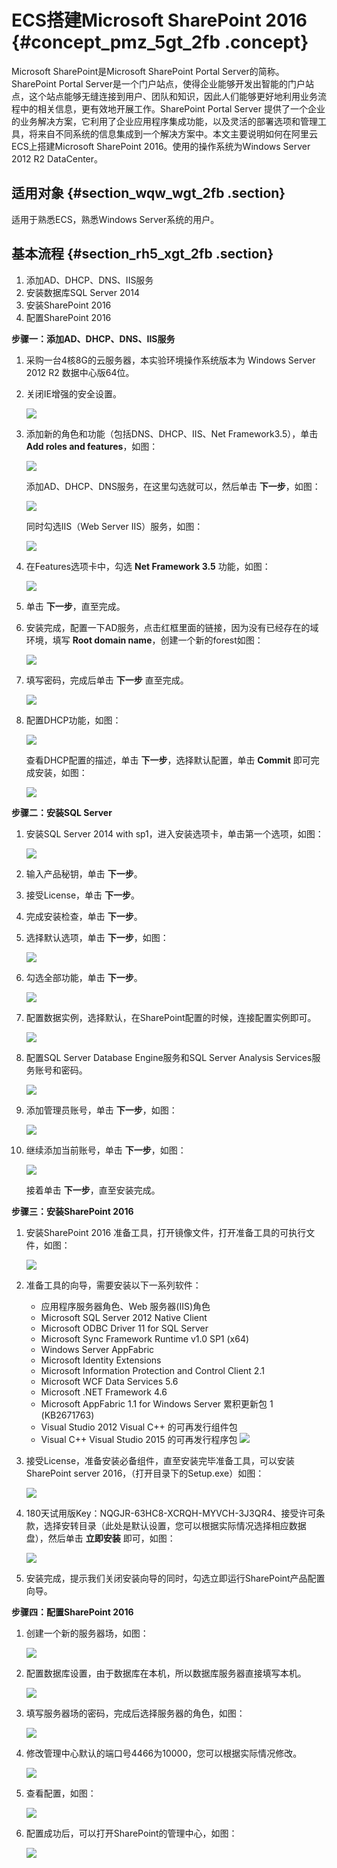 # ECS搭建Microsoft SharePoint 2016 {#concept_pmz_5gt_2fb .concept}

Microsoft SharePoint是Microsoft SharePoint Portal Server的简称。SharePoint Portal Server是一个门户站点，使得企业能够开发出智能的门户站点，这个站点能够无缝连接到用户、团队和知识，因此人们能够更好地利用业务流程中的相关信息，更有效地开展工作。SharePoint Portal Server 提供了一个企业的业务解决方案，它利用了企业应用程序集成功能，以及灵活的部署选项和管理工具，将来自不同系统的信息集成到一个解决方案中。本文主要说明如何在阿里云ECS上搭建Microsoft SharePoint 2016。使用的操作系统为Windows Server 2012 R2 DataCenter。

## 适用对象 {#section_wqw_wgt_2fb .section}

适用于熟悉ECS，熟悉Windows Server系统的用户。

## 基本流程 {#section_rh5_xgt_2fb .section}

1.  添加AD、DHCP、DNS、IIS服务
2.  安装数据库SQL Server 2014
3.  安装SharePoint 2016
4.  配置SharePoint 2016

**步骤一：添加AD、DHCP、DNS、IIS服务**

1.  采购一台4核8G的云服务器，本实验环境操作系统版本为 Windows Server 2012 R2 数据中心版64位。
2.  关闭IE增强的安全设置。

    ![](http://static-aliyun-doc.oss-cn-hangzhou.aliyuncs.com/assets/img/9787/153796198512311_zh-CN.png)

3.  添加新的角色和功能（包括DNS、DHCP、IIS、Net Framework3.5），单击 **Add roles and features**，如图：

    ![](http://static-aliyun-doc.oss-cn-hangzhou.aliyuncs.com/assets/img/9787/153796198512312_zh-CN.png)

    添加AD、DHCP、DNS服务，在这里勾选就可以，然后单击 **下一步**，如图：

    ![](http://static-aliyun-doc.oss-cn-hangzhou.aliyuncs.com/assets/img/9787/153796198512313_zh-CN.png)

    同时勾选IIS（Web Server IIS）服务，如图：

    ![](http://static-aliyun-doc.oss-cn-hangzhou.aliyuncs.com/assets/img/9787/153796198612314_zh-CN.png)

4.  在Features选项卡中，勾选 **Net Framework 3.5** 功能，如图：

    ![](http://static-aliyun-doc.oss-cn-hangzhou.aliyuncs.com/assets/img/9787/153796198612316_zh-CN.png)

5.  单击 **下一步**，直至完成。
6.  安装完成，配置一下AD服务，点击红框里面的链接，因为没有已经存在的域环境，填写 **Root domain name**，创建一个新的forest如图：

    ![](http://static-aliyun-doc.oss-cn-hangzhou.aliyuncs.com/assets/img/9787/153796198612317_zh-CN.png)

7.  填写密码，完成后单击 **下一步** 直至完成。

    ![](http://static-aliyun-doc.oss-cn-hangzhou.aliyuncs.com/assets/img/9787/153796198612318_zh-CN.png)

8.  配置DHCP功能，如图：

    ![](http://static-aliyun-doc.oss-cn-hangzhou.aliyuncs.com/assets/img/9787/153796198612321_zh-CN.png)

    查看DHCP配置的描述，单击 **下一步**，选择默认配置，单击 **Commit** 即可完成安装，如图：

    ![](http://static-aliyun-doc.oss-cn-hangzhou.aliyuncs.com/assets/img/9787/153796198612322_zh-CN.png)


**步骤二：安装SQL Server**

1.  安装SQL Server 2014 with sp1，进入安装选项卡，单击第一个选项，如图：

    ![](http://static-aliyun-doc.oss-cn-hangzhou.aliyuncs.com/assets/img/9787/153796198612323_zh-CN.png)

2.  输入产品秘钥，单击 **下一步**。
3.  接受License，单击 **下一步**。
4.  完成安装检查，单击 **下一步**。
5.  选择默认选项，单击 **下一步**，如图：

    ![](http://static-aliyun-doc.oss-cn-hangzhou.aliyuncs.com/assets/img/9787/153796198712324_zh-CN.png)

6.  勾选全部功能，单击 **下一步**。

    ![](http://static-aliyun-doc.oss-cn-hangzhou.aliyuncs.com/assets/img/9787/153796198712325_zh-CN.png)

7.  配置数据实例，选择默认，在SharePoint配置的时候，连接配置实例即可。

    ![](http://static-aliyun-doc.oss-cn-hangzhou.aliyuncs.com/assets/img/9787/153796198712326_zh-CN.png)

8.  配置SQL Server Database Engine服务和SQL Server Analysis Services服务账号和密码。

    ![](http://static-aliyun-doc.oss-cn-hangzhou.aliyuncs.com/assets/img/9787/153796198712328_zh-CN.png)

9.  添加管理员账号，单击 **下一步**，如图：

    ![](http://static-aliyun-doc.oss-cn-hangzhou.aliyuncs.com/assets/img/9787/153796198712329_zh-CN.png)

10. 继续添加当前账号，单击 **下一步**，如图：

    ![](http://static-aliyun-doc.oss-cn-hangzhou.aliyuncs.com/assets/img/9787/153796198712330_zh-CN.png)

    接着单击 **下一步**，直至安装完成。


**步骤三：安装SharePoint 2016**

1.  安装SharePoint 2016 准备工具，打开镜像文件，打开准备工具的可执行文件，如图：

    ![](http://static-aliyun-doc.oss-cn-hangzhou.aliyuncs.com/assets/img/9787/153796198812331_zh-CN.png)

2.  准备工具的向导，需要安装以下一系列软件：

    -   应用程序服务器角色、Web 服务器\(IIS\)角色
    -   Microsoft SQL Server 2012 Native Client
    -   Microsoft ODBC Driver 11 for SQL Server
    -   Microsoft Sync Framework Runtime v1.0 SP1 \(x64\)
    -   Windows Server AppFabric
    -   Microsoft Identity Extensions
    -   Microsoft Information Protection and Control Client 2.1
    -   Microsoft WCF Data Services 5.6
    -   Microsoft .NET Framework 4.6
    -   Microsoft AppFabric 1.1 for Windows Server 累积更新包 1 \(KB2671763\)
    -   Visual Studio 2012 Visual C++ 的可再发行组件包
    -   Visual C++ Visual Studio 2015 的可再发行程序包
    ![](http://static-aliyun-doc.oss-cn-hangzhou.aliyuncs.com/assets/img/9787/153796198812332_zh-CN.png)

3.  接受License，准备安装必备组件，直至安装完毕准备工具，可以安装SharePoint server 2016，（打开目录下的Setup.exe）如图：

    ![](http://static-aliyun-doc.oss-cn-hangzhou.aliyuncs.com/assets/img/9787/153796198812333_zh-CN.png)

4.  180天试用版Key：NQGJR-63HC8-XCRQH-MYVCH-3J3QR4、接受许可条款，选择安转目录（此处是默认设置，您可以根据实际情况选择相应数据盘），然后单击 **立即安装** 即可，如图：

    ![](http://static-aliyun-doc.oss-cn-hangzhou.aliyuncs.com/assets/img/9787/153796198812334_zh-CN.png)

5.  安装完成，提示我们关闭安装向导的同时，勾选立即运行SharePoint产品配置向导。

**步骤四：配置SharePoint 2016**

1.  创建一个新的服务器场，如图：

    ![](http://static-aliyun-doc.oss-cn-hangzhou.aliyuncs.com/assets/img/9787/153796198812335_zh-CN.png)

2.  配置数据库设置，由于数据库在本机，所以数据库服务器直接填写本机。

    ![](http://static-aliyun-doc.oss-cn-hangzhou.aliyuncs.com/assets/img/9787/153796198812336_zh-CN.png)

3.  填写服务器场的密码，完成后选择服务器的角色，如图：

    ![](http://static-aliyun-doc.oss-cn-hangzhou.aliyuncs.com/assets/img/9787/153796198812337_zh-CN.png)

4.  修改管理中心默认的端口号4466为10000，您可以根据实际情况修改。

    ![](http://static-aliyun-doc.oss-cn-hangzhou.aliyuncs.com/assets/img/9787/153796198912338_zh-CN.png)

5.  查看配置，如图：

    ![](http://static-aliyun-doc.oss-cn-hangzhou.aliyuncs.com/assets/img/9787/153796198912339_zh-CN.png)

6.  配置成功后，可以打开SharePoint的管理中心，如图：

    ![](http://static-aliyun-doc.oss-cn-hangzhou.aliyuncs.com/assets/img/9787/153796198912340_zh-CN.png)


